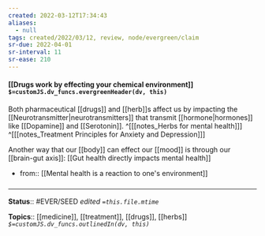 ```yaml
---
created: 2022-03-12T17:34:43 
aliases:
  - null
tags: created/2022/03/12, review, node/evergreen/claim
sr-due: 2022-04-01
sr-interval: 11
sr-ease: 210
---
```


#### [[Drugs work by effecting your chemical environment]] `$=customJS.dv_funcs.evergreenHeader(dv, this)`

Both pharmaceutical [[drugs]] and [[herb]]s affect us by impacting the [[Neurotransmitter|neurotransmitters]] that transmit [[hormone|hormones]] like [[Dopamine]] and [[Serotonin]]. 
^[[[notes_Herbs for mental health]]] 
^[[[notes_Treatment Principles for Anxiety and Depression]]]

Another way that our [[body]] can effect our [[mood]] is through our [[brain-gut axis]]: [[Gut health directly impacts mental health]]

- from:: [[Mental health is a reaction to one's environment]]

### <hr class="footnote"/>

**Status**:: #EVER/SEED 
*edited `=this.file.mtime`*

**Topics**:: [[medicine]], [[treatment]], [[drugs]], [[herbs]]
*`$=customJS.dv_funcs.outlinedIn(dv, this)`*
